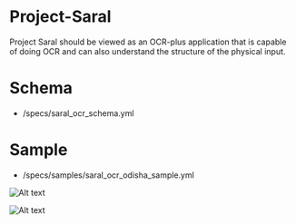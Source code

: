 # Project-Saral
Project Saral should be viewed as an OCR-plus application that is capable of doing OCR and can also understand the structure of the physical input.

# Schema
- /specs/saral_ocr_schema.yml

# Sample
- /specs/samples/saral_ocr_odisha_sample.yml

![Alt text](https://raw.github.com/{USERNAME}/{REPOSITORY}/{BRANCH}/specs/images/saral_ocr_layout.png?raw=true "Saral OCR Layout")


![Alt text](https://raw.github.com/{USERNAME}/{REPOSITORY}/{BRANCH}/specs/images/saral_v1.0_architecture-view-point1.jpg?raw=true "Saral OCR Architecture")
